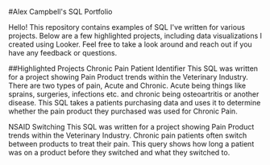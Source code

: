 #Alex Campbell's SQL Portfolio

Hello! This repository contains examples of SQL I've written for various projects. Below are a few highlighted projects, including data visualizations I created using Looker. Feel free to take a look around and reach out if you have any feedback or questions.


##Highlighted Projects
Chronic Pain Patient Identifier
  This SQL was written for a project showing Pain Product trends within the Veterinary Industry. There are two types of pain, Acute and Chronic. Acute being things like sprains, surgeries, infections etc. and chronic being osteoartritis or another disease. This SQL takes a patients purchasing data and uses it to determine whether the pain product they purchased was used for Chronic Pain. 

NSAID Switching
  This SQL was written for a project showing Pain Product trends within the Veterinary Industry. Chronic pain patients often switch between products to treat their pain. This query shows how long a patient was on a product before they switched and what they switched to.
